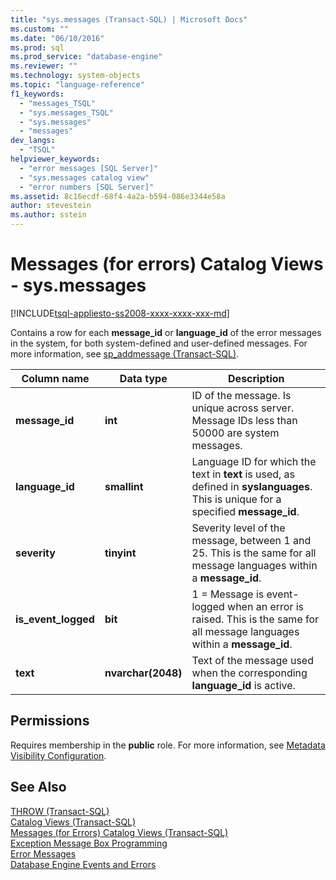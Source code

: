 ```yaml
---
title: "sys.messages (Transact-SQL) | Microsoft Docs"
ms.custom: ""
ms.date: "06/10/2016"
ms.prod: sql
ms.prod_service: "database-engine"
ms.reviewer: ""
ms.technology: system-objects
ms.topic: "language-reference"
f1_keywords: 
  - "messages_TSQL"
  - "sys.messages_TSQL"
  - "sys.messages"
  - "messages"
dev_langs: 
  - "TSQL"
helpviewer_keywords: 
  - "error messages [SQL Server]"
  - "sys.messages catalog view"
  - "error numbers [SQL Server]"
ms.assetid: 8c16ecdf-68f4-4a2a-b594-086e3344e58a
author: stevestein
ms.author: sstein
---
```

# Messages (for errors) Catalog Views - sys.messages
[!INCLUDE[tsql-appliesto-ss2008-xxxx-xxxx-xxx-md](../../includes/tsql-appliesto-ss2008-xxxx-xxxx-xxx-md.md)]

  Contains a row for each **message_id** or **language_id** of the error messages in the system, for both system-defined and user-defined messages. For more information, see [sp_addmessage &#40;Transact-SQL&#41;](../../relational-databases/system-stored-procedures/sp-addmessage-transact-sql.md).  
   
|Column name|Data type|Description|  
|-----------------|---------------|-----------------|  
|**message_id**|**int**|ID of the message. Is unique across server. Message IDs less than 50000 are system messages.|  
|**language_id**|**smallint**|Language ID for which the text in **text** is used, as defined in **syslanguages**. This is unique for a specified **message_id**.|  
|**severity**|**tinyint**|Severity level of the message, between 1 and 25. This is the same for all message languages within a **message_id**.|  
|**is_event_logged**|**bit**|1 = Message is event-logged when an error is raised. This is the same for all message languages within a **message_id**.|  
|**text**|**nvarchar(2048)**|Text of the message used when the corresponding **language_id** is active.|  
  
## Permissions  
 Requires membership in the **public** role. For more information, see [Metadata Visibility Configuration](../../relational-databases/security/metadata-visibility-configuration.md).  
  
## See Also  
 [THROW &#40;Transact-SQL&#41;](../../t-sql/language-elements/throw-transact-sql.md)   
 [Catalog Views &#40;Transact-SQL&#41;](../../relational-databases/system-catalog-views/catalog-views-transact-sql.md)   
 [Messages &#40;for Errors&#41; Catalog Views &#40;Transact-SQL&#41;](https://msdn.microsoft.com/library/8ac78c53-7b97-41b3-9cbd-5f97c179f1f2)   
 [Exception Message Box Programming](https://msdn.microsoft.com/library/0b1ba514-6959-4e69-bfd2-3cf3c1ac4b9c)   
 [Error Messages](../../relational-databases/native-client-odbc-error-messages/error-messages.md)   
 [Database Engine Events and Errors](../../relational-databases/errors-events/database-engine-events-and-errors.md)  
  
  
